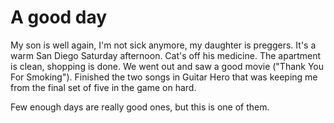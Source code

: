 # A good day

My son is well again, I'm not sick anymore, my daughter is preggers. It's a warm San Diego Saturday afternoon. Cat's off his medicine. The apartment is clean, shopping is done. We went out and saw a good movie ("Thank You For Smoking"). Finished the two songs in Guitar Hero that was keeping me from the final set of five in the game on hard.

Few enough days are really good ones, but this is one of them.
